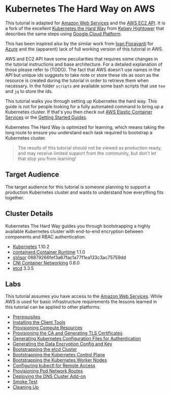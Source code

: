 # Kubernetes The Hard Way on AWS

This tutorial is adapted for [Amazon Web Services](https://aws.amazon.com) and the [AWS EC2 API](https://docs.aws.amazon.com/AWSEC2/latest/APIReference). It is a fork of the excellent [Kubernetes the Hard Way](https://github.com/kelseyhightower/kubernetes-the-hard-way) from [Kelsey Hightower](https://twitter.com/kelseyhightower) that describes the same steps using [Google Cloud Platform](https://cloud.google.com/). 
 
This has been inspired also by the similar work from [Ivan Fioravanti](https://github.com/ivanfioravanti) for [Azure](https://github.com/ivanfioravanti/kubernetes-the-hard-way-on-azure) and the (apparent) lack of full working version of this tutorial in AWS.

AWS and EC2 API have some peculiarities that requires some changes in the tutorial instructions and base architecture. For a detailed explanation of those please refer to (TODO). 
The fact that AWS doesn't use names in the API but unique ids suggests to take note or store these ids as soon as the resource is created during the tutorial in order to retrieve them when necessary. In the folder `scripts` are available some bash scripts that use `tee` and `jq` to store the ids.     

This tutorial walks you through setting up Kubernetes the hard way. This guide is not for people looking for a fully automated command to bring up a Kubernetes cluster. If that's you then check out [AWS Elastic Container Services](https://aws.amazon.com/ecs/) or the [Getting Started Guides](http://kubernetes.io/docs/getting-started-guides/).

Kubernetes The Hard Way is optimized for learning, which means taking the long route to ensure you understand each task required to bootstrap a Kubernetes cluster.

> The results of this tutorial should not be viewed as production ready, and may receive limited support from the community, but don't let that stop you from learning!

## Target Audience

The target audience for this tutorial is someone planning to support a production Kubernetes cluster and wants to understand how everything fits together.

## Cluster Details

Kubernetes The Hard Way guides you through bootstrapping a highly available Kubernetes cluster with end-to-end encryption between components and RBAC authentication.

* [Kubernetes](https://github.com/kubernetes/kubernetes) 1.10.2
* [containerd Container Runtime](https://github.com/containerd/containerd) 1.1.0
* [gVisor](https://github.com/google/gvisor) 08879266fef3a67fac1a77f1ea133c3ac75759dd
* [CNI Container Networking](https://github.com/containernetworking/cni) 0.6.0
* [etcd](https://github.com/coreos/etcd) 3.3.5

## Labs

This tutorial assumes you have access to the [Amazon Web Services](https://aws.amazon.com). While AWS is used for basic infrastructure requirements the lessons learned in this tutorial can be applied to other platforms.

* [Prerequisites](docs/01-prerequisites.md)
* [Installing the Client Tools](docs/02-client-tools.md)
* [Provisioning Compute Resources](docs/03-compute-resources.md)
* [Provisioning the CA and Generating TLS Certificates](docs/04-certificate-authority.md)
* [Generating Kubernetes Configuration Files for Authentication](docs/05-kubernetes-configuration-files.md)
* [Generating the Data Encryption Config and Key](docs/06-data-encryption-keys.md)
* [Bootstrapping the etcd Cluster](docs/07-bootstrapping-etcd.md)
* [Bootstrapping the Kubernetes Control Plane](docs/08-bootstrapping-kubernetes-controllers.md)
* [Bootstrapping the Kubernetes Worker Nodes](docs/09-bootstrapping-kubernetes-workers.md)
* [Configuring kubectl for Remote Access](docs/10-configuring-kubectl.md)
* [Provisioning Pod Network Routes](docs/11-pod-network-routes.md)
* [Deploying the DNS Cluster Add-on](docs/12-dns-addon.md)
* [Smoke Test](docs/13-smoke-test.md)
* [Cleaning Up](docs/14-cleanup.md)
